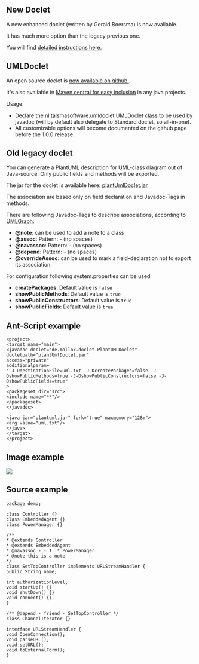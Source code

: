 ## New Doclet
A new enhanced doclet (written by Gerald Boersma) is now available.

It has much more option than the legacy previous one.

You will find [detailed instructions here.](https://github.com/gboersma/uml-java-doclet)




## UMLDoclet
An open source doclet is [now available on github.](https://github.com/talsma-ict/umldoclet).


It's also available in [Maven central for easy inclusion](http://repo.maven.apache.org/maven2/nl/talsmasoftware/umldoclet)
in any java projects.

Usage:
* Declare the nl.talsmasoftware.umldoclet.UMLDoclet class to be used by javadoc (will by default also delegate to Standard doclet, so all-in-one).
* All customizable options will become documented on the github page before the 1.0.0 release.



## Old legacy doclet
You can generate a PlantUML description for UML-class diagram out of
Java-source. Only public fields and methods will be exported.

The jar for the doclet is available here: [plantUmlDoclet.jar](http://sourceforge.net/projects/plantuml/files/plantUmlDoclet.jar/download)

The association are based only on field declaration and Javadoc-Tags in methods.

There are following Javadoc-Tags to describe associations,
according to [UMLGraph](http://www.umlgraph.org):
* **@note**: can be used to add a note to a class
* **@assoc**: Pattern: <cardinality> - <cardinality> <associated class> (no spaces)
* **@navassoc**: Pattern: <cardinality> - <cardinality> <associated class> (no spaces)
* **@depend**: Pattern: <cardinality> - <cardinality> <associated class> (no spaces)
* **@overrideAssoc**: can be used to mark a field-declaration not to export its association.

For configuration following system.properties can be used:
* **createPackages**: Default value is ``false``
* **showPublicMethods**: Default value is ``true``
* **showPublicConstructors**: Default value is ``true``
* **showPublicFields**: Default value is ``true``


## Ant-Script example

```
<project>
<target name="main">
<javadoc doclet="de.mallox.doclet.PlantUMLDoclet"
docletpath="plantUmlDoclet.jar"
access="private"
additionalparam=
"-J-DdestinationFile=uml.txt -J-DcreatePackages=false -J-DshowPublicMethods=true -J-DshowPublicConstructors=false -J-DshowPublicFields=true"
>
<packageset dir="src">
<include name="**"/>
</packageset>
</javadoc>

<java jar="plantuml.jar" fork="true" maxmemory="128m">
<arg value="uml.txt"/>
</java>
</target>
</project>
```



## Image example

![](doclet.png)



## Source example
```
package demo;

class Controller {}
class EmbeddedAgent {}
class PowerManager {}

/**
* @extends Controller
* @extends EmbeddedAgent
* @navassoc - - 1..* PowerManager
* @note this is a note
*/
class SetTopController implements URLStreamHandler {
public String name;

int authorizationLevel;
void startUp() {}
void shutDown() {}
void connect() {}
}

/** @depend - friend - SetTopController */
class ChannelIterator {}

interface URLStreamHandler {
void OpenConnection();
void parseURL();
void setURL();
void toExternalForm();
}
```



